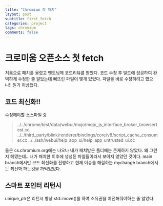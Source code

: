 ```yaml
---
title: "Chromium 첫 패치"
layout: post
subtitle: first fetch
categories: project
tags: chromium
comments: false
---
```


# 크로미움 오픈소스 첫 fetch

처음으로 패치를 올렸고 멘토님께 코드리뷰를 받았다. 코드 수정 후 빌드에 성공하여 완벽하게 수정한 줄 알았는데 빠뜨린 파일이 몇개 있었다. 파일을 바로 수정하려고 했으나!! 뭔가 이상했다.

## 코드 최신화!!
수정해야할 소스파일 중
>../../chrome/test/data/webui/mojo/mojo_js_interface_broker_browsertest.cc
>../../third_party/blink/renderer/bindings/core/v8/script_cache_consumer.cc
>../../ash/webui/help_app_ui/help_app_untrusted_ui.cc 

들은 cs.chromium.org에는 나오나 내가 패치받은 폴더에는 존재하지 않았다. 왜 그런지 헤맸는데.. 내가 패치한 이후에 생성된 파일들이라서 보이지 않았던 것이다. main branch에서만 코드 최신화를 진행하고 현재 이슈를 해결하는 mychange branch에서는 최신화 하는것을 까먹었었다.

## 스마트 포인터 리턴시
unique_ptr은 리턴시 항상 std::move()를 하여 소유권을 이전해줘야하는 줄 알았다. 

